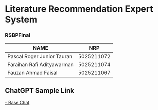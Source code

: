 <h1>Literature Recommendation Expert System</h1>
<h3>RSBPFinal</h3>

| NAME                              | NRP       |
|-----------------------------------|-----------|
|Pascal Roger Junior Tauran         |5025211072 |
|Faraihan Rafi Adityawarman         |5025211074 |
|Fauzan Ahmad Faisal                |5025211067 | 

## ChatGPT Sample Link
<a href="https://chat.openai.com/share/0928a975-b904-4ee9-b30b-237503076f7c" target="_blank">- Base Chat</a>